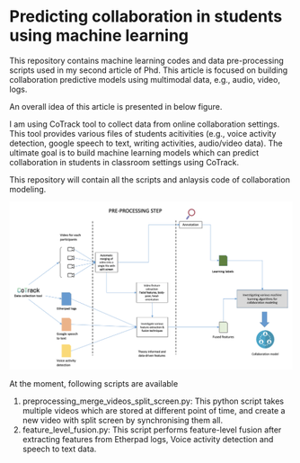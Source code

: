 # Predicting collaboration in students using machine learning

This repository contains machine learning codes and data pre-processing scripts used in my second article of Phd. This article is focused on building collaboration predictive models using multimodal data, e.g., audio, video, logs.

An overall idea of this article is presented in below figure.

I am using CoTrack tool to collect data from online collaboration settings. This tool provides various files of students acitivities (e.g., voice activity detection, google speech to text, writing activities, audio/video data). The ultimate goal is to build machine learning models which can predict collaboration in students in classroom settings using CoTrack.

This repository will contain all the scripts and anlaysis code of collaboration modeling.

![Screenshot 2021-07-06 at 14.01.55](overall-1.png)

At the moment, following scripts are available

1. preprocessing_merge_videos_split_screen.py: This python script takes multiple videos which are stored at different point of time, and create a new video with split screen by synchronising them all.
2. feature_level_fusion.py: This script performs feature-level fusion after extracting features from Etherpad logs, Voice activity detection and speech to text data.
